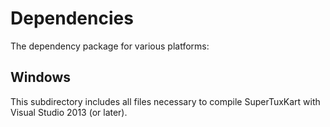Dependencies
============

The dependency package for various platforms:

## Windows
This subdirectory includes all files necessary to compile SuperTuxKart
with Visual Studio 2013 (or later).

